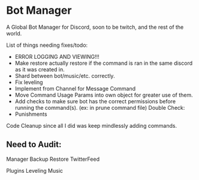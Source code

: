 # Bot Manager
A Global Bot Manager for Discord, soon to be twitch, and the rest of the world.

List of things needing fixes/todo:
- ERROR LOGGING AND VIEWING!!!
- Make restore actually restore if the command is ran in the same discord as it was created in.
- Shard between bot/music/etc. correctly.
- Fix leveling
- Implement from Channel for Message Command
- Move Command Usage Params into own object for greater use of them.
- Add checks to make sure bot has the correct permissions before running the command(s). (ex: in prune command file)
Double Check:
- Punishments



Code Cleanup since all I did was keep mindlessly adding commands.

## Need to Audit:

Manager
	Backup
	Restore
	TwitterFeed

Plugins
	Leveling
	Music